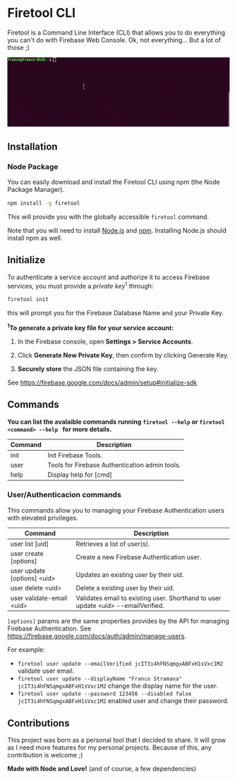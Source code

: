 # Firetool CLI

Firetool is a Command Line Interface (CLI) that allows you to do everything you can't do with Firebase Web Console. Ok, not everything... But a lot of those ;)

![example firetool](example.gif)

## Installation

### Node Package

You can easily download and install the Firetool CLI using npm (the Node Package Manager).  

```bash
npm install -g firetool
```

This will provide you with the globally accessible `firetool` command.

Note that you will need to install 
[Node.js](http://nodejs.org/) and [npm](https://npmjs.org/). Installing Node.js should install npm as well.



## Initialize
To authenticate a service account and authorize it to access Firebase services, you must provide a *private key*<sup>1</sup> through:

```bash
firetool init
```

this will prompt you for the Firebase Database Name and your Private Key. 


**<sup>1</sup>To generate a private key file for your service account:**

1. In the Firebase console, open **Settings > Service Accounts**.

2. Click **Generate New Private Key**, then confirm by clicking Generate Key.

3. **Securely store** the JSON file containing the key.

See https://firebase.google.com/docs/admin/setup#initialize-sdk


## Commands

**You can list the avalaible commands running `firetool --help` or `firetool <command> --help ` for more details.**

| **Command** | **Description**                                |
|-------------|------------------------------------------------|
| init        | Init Firebase Tools.                           |
| user        | Tools for Firebase Authentication admin tools. |
| help        | Display help for [cmd]                         |


### User/Authenticacion commands
This commands allow you to managing your Firebase Authentication users with elevated privileges.

| **Command**                   | **Description**                                                                    |
|-------------------------------|------------------------------------------------------------------------------------|
| user list [uid]               | Retrieves a list of user(s).                                                       |
| user create [options]         | Create a new Firebase Authentication user.                                         |
| user update [options] \<uid\> | Updates an existing user by their uid.                                             |
| user delete \<uid\>           | Delete a existing user by their uid.                                               |
| user validate-email \<uid\>   | Validates email to existing user. Shorthand to user update \<uid\> --emailVerified.|

`[options]` params are the same properties provides by the API for managing Firebase Authentication. See https://firebase.google.com/docs/auth/admin/manage-users.

For example:

- `firetool user update --emailVerified jcIT3i4hFNSqmgxABFxH1sVxc1M2` validate user email.
- `firetool user update --displayName "Franco Stramana" jcIT3i4hFNSqmgxABFxH1sVxc1M2` change the display name for the user.
- `firetool user update --password 123456 --disabled false jcIT3i4hFNSqmgxABFxH1sVxc1M2` enabled user and change their password.


## Contributions
This project was born as a personal tool that I decided to share. It will grow as I need more features for my personal projects. Because of this, any contribution is welcome ;)


**Made with Node and Love!** (and of course, a few dependencies)
